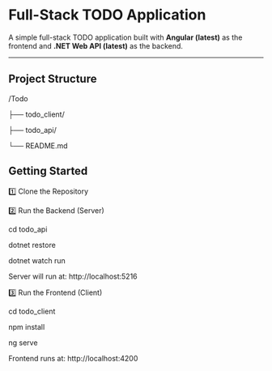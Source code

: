 # Full-Stack TODO Application

A simple full-stack TODO application built with **Angular (latest)** as the frontend and **.NET Web API (latest)** as the backend.

---

## Project Structure


/Todo

  ├── todo_client/
  
  ├── todo_api/
  
  └── README.md

## Getting Started


1️⃣ Clone the Repository


2️⃣ Run the Backend (Server)

cd todo_api

dotnet restore

dotnet watch run

Server will run at: http://localhost:5216


3️⃣ Run the Frontend (Client)

cd todo_client

npm install

ng serve

Frontend runs at: http://localhost:4200
